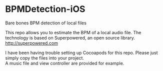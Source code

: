 # BPMDetection-iOS
Bare bones BPM detection of local files

This repo allows you to estimate the BPM of a local audio file.
The technology is based on Superpowered, an open source library.  http://superpowered.com

I have been having trouble setting up Cocoapods for this repo.  Please just simply copy the files into your project.  
A music file and view controller are provided for example.
